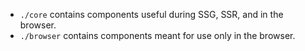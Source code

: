 * `./core` contains components useful during SSG, SSR, and in the browser.
* `./browser` contains components meant for use only in the browser.